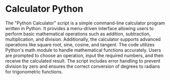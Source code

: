 # Calculator Python
 The "Python Calculator" script is a simple command-line calculator program written in Python. It provides a menu-driven interface allowing users to perform basic mathematical operations such as addition, subtraction, multiplication, and division. Additionally, the calculator supports advanced operations like square root, sine, cosine, and tangent. The code utilizes Python's math module to handle mathematical functions accurately. Users are prompted to choose an operation, input the required numbers, and then receive the calculated result. The script includes error handling to prevent division by zero and ensures the correct conversion of degrees to radians for trigonometric functions. 
